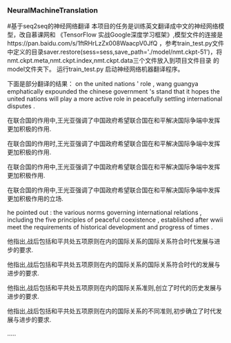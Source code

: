 ### NeuralMachineTranslation
#基于seq2seq的神经网络翻译
  本项目的任务是训练英文翻译成中文的神经网络模型，改自慕课网和 《TensorFlow 实战Google深度学习框架》,模型文件的连接是https://pan.baidu.com/s/1ftRHrLzZx008WaacpV0JfQ
，参考train_test.py文件中定义的目录saver.restore(sess=sess,save_path='./model/nmt.ckpt-51')，将nmt.ckpt.meta,nmt.ckpt.index,nmt.ckpt.data三个文件放入到项目文件目录
的model文件夹下。
  运行train_test.py 启动神经网络机器翻译程序。
  
下面是部分翻译的结果：
on the united nations ' role , wang guangya emphatically expounded the chinese government 's stand that it hopes the united nations will play a more active role in peacefully settling international disputes .

在联合国的作用中,王光亚强调了中国政府希望联合国在和平解决国际争端中发挥更加积极的作用.</S>

在联合国的作用时,王光亚强调了中国政府希望联合国在和平解决国际争端中发挥更加积极的作用.</S>

在联合国的作用中,王光亚强调了中国政府希望联合国在和平解决国际争端中发挥更加积极作用.</S>

在联合国的作用中,王光亚强调了中国政府希望联合国在和平解决国际争端中发挥更加积极作用的立场.</S>

he pointed out : the various norms governing international relations , including the five principles of peaceful coexistence , established after wwii meet the requirements of historical development and progress of times .

他指出,战后包括和平共处五项原则在内的国际关系的国际关系符合时代发展与进步的要求.</S>

他指出,战后包括和平共处五项原则在内的国际关系的国际关系符合时代的发展与进步的要求.</S>

他指出,战后包括和平共处五项原则在内的国际关系准则,创立了时代的历史发展与进步的要求.</S>

他指出,战后包括和平共处五项原则在内的国际关系的不同准则,初步确立了时代发展与进步的要求.</S>

.....
  
